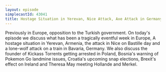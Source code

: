 ```yaml
---
layout: episode
simplecastId: 43041
title: Hostage Situation in Yerevan, Nice Attack, Axe Attack in Germany & Attempted Coup in Turkey
---
```


Previously in Europe, opposition to the Turkish government. On today's episode we discuss what has been a tragically eventful week in Europe, A hostage situation in Yerevan, Armenia, the attack in Nice on Bastille day and a lone-wolf attack on a train in Bavaria, Germany. We also discuss the founder of Kickass Torrents getting arrested in Poland, Bosnia's warning of Pokemon Go landmine issues, Croatia's upcoming snap elections, Brexit's effect on Ireland and Theresa May meeting Hollande and Merkel.
